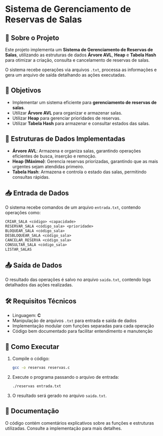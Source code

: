 # Sistema de Gerenciamento de Reservas de Salas  

## 📌 Sobre o Projeto  
Este projeto implementa um **Sistema de Gerenciamento de Reservas de Salas**, utilizando as estruturas de dados **Árvore AVL**, **Heap** e **Tabela Hash** para otimizar a criação, consulta e cancelamento de reservas de salas.  

O sistema recebe operações via arquivos `.txt`, processa as informações e gera um arquivo de saída detalhando as ações executadas.  

## 🎯 Objetivos  
- Implementar um sistema eficiente para **gerenciamento de reservas de salas**.  
- Utilizar **Árvore AVL** para organizar e armazenar salas.  
- Utilizar **Heap** para gerenciar prioridades de reservas.  
- Utilizar **Tabela Hash** para armazenar e consultar estados das salas.  

## 🔧 Estruturas de Dados Implementadas  
- **Árvore AVL**: Armazena e organiza salas, garantindo operações eficientes de busca, inserção e remoção.  
- **Heap (Máximo)**: Gerencia reservas priorizadas, garantindo que as mais urgentes sejam atendidas primeiro.  
- **Tabela Hash**: Armazena e controla o estado das salas, permitindo consultas rápidas.  

## 📥 Entrada de Dados  
O sistema recebe comandos de um arquivo `entrada.txt`, contendo operações como:  
```txt
CRIAR_SALA <código> <capacidade>
RESERVAR_SALA <código_sala> <prioridade>
BLOQUEAR_SALA <código_sala>
DESBLOQUEAR_SALA <código_sala>
CANCELAR_RESERVA <código_sala>
CONSULTAR_SALA <código_sala>
LISTAR_SALAS
```

## 📤 Saída de Dados  
O resultado das operações é salvo no arquivo `saida.txt`, contendo logs detalhados das ações realizadas.  

## 🛠 Requisitos Técnicos  
- Linguagem: **C**  
- Manipulação de arquivos `.txt` para entrada e saída de dados  
- Implementação modular com funções separadas para cada operação  
- Código bem documentado para facilitar entendimento e manutenção  

## 🚀 Como Executar  
1. Compile o código:  
   ```bash
   gcc -o reservas reservas.c
   ```  
2. Execute o programa passando o arquivo de entrada:  
   ```bash
   ./reservas entrada.txt
   ```  
3. O resultado será gerado no arquivo `saida.txt`.  

## 📄 Documentação  
O código contém comentários explicativos sobre as funções e estruturas utilizadas. Consulte a implementação para mais detalhes.  
```
